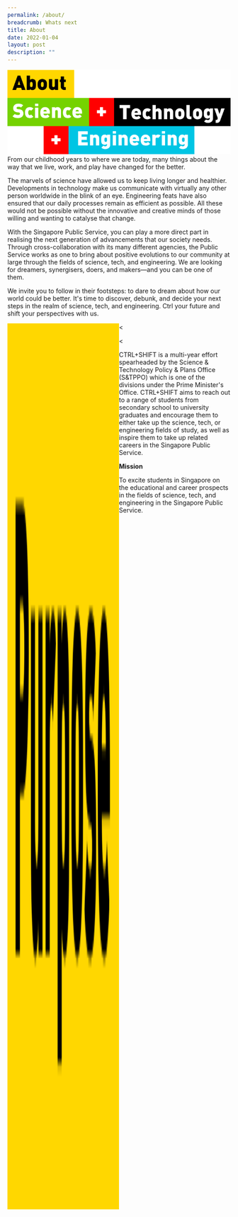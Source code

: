 ```yaml
---
permalink: /about/
breadcrumb: Whats next
title: About
date: 2022-01-04
layout: post
description: ""
---
```

![](/images/about%20STE.png)<br>
From our childhood years to where we are today, many things about the way that we live, work, and play have changed for the better.  
  
The marvels of science have allowed us to keep living longer and healthier. Developments in technology make us communicate with virtually any other person worldwide in the blink of an eye. Engineering feats have also ensured that our daily processes remain as efficient as possible. All these would not be possible without the innovative and creative minds of those willing and wanting to catalyse that change.  
  
With the Singapore Public Service, you can play a more direct part in realising the next generation of advancements that our society needs. Through cross-collaboration with its many different agencies, the Public Service works as one to bring about positive evolutions to our community at large through the fields of science, tech, and engineering. We are looking for dreamers, synergisers, doers, and makers—and you can be one of them.  
  
We invite you to follow in their footsteps: to dare to dream about how our world could be better. It's time to discover, debunk, and decide your next steps in the realm of science, tech, and engineering. Ctrl your future and shift your perspectives with us.


<style>
html, body {
  height: 100%;
}
	
img.two {
	height: 50%;
  width: 50%;
}
</style>
</head>
<body>
	
<img class="two" src="/images/purpose.png" align="left">

</body>
</html>
<




<



CTRL+SHIFT is a multi-year effort spearheaded by the Science & Technology Policy & Plans Office (S&TPPO) which is one of the divisions under the Prime Minister's Office. CTRL+SHIFT aims to reach out to a range of students from secondary school to university graduates and encourage them to either take up the science, tech, or engineering fields of study, as well as inspire them to take up related careers in the Singapore Public Service.

**Mission**

To excite students in Singapore on the educational and career prospects in the fields of science, tech, and engineering in the Singapore Public Service.